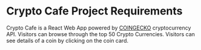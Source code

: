 
# Crypto Cafe Project Requirements


  

Crypto Cafe is a React Web App powered by [COINGECKO](https://www.coingecko.com/en/api/documentation) cryptocurrency API. Visitors can browse through the top 50 Crypto Currencies. Visitors can see details of a coin by clicking on the coin card.

 